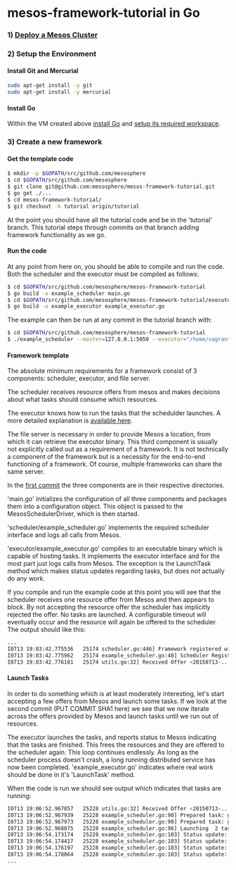 # mesos-framework-tutorial in Go

### 1) [Deploy a Mesos Cluster](https://github.com/mesosphere/playa-mesos)

### 2) Setup the Environment
#### Install Git and Mercurial
```sh
sudo apt-get install -y git
sudo apt-get install -y mercurial
```

#### Install Go
Within the VM created above [install Go](https://golang.org/doc/install) and [setup its required workspace](https://golang.org/doc/code.html).

### 3) Create a new framework

#### Get the template code

```sh
$ mkdir -p $GOPATH/src/github.com/mesosphere
$ cd $GOPATH/src/github.com/mesosphere
$ git clone git@github.com:mesosphere/mesos-framework-tutorial.git
$ go get ./...
$ cd mesos-framework-tutorial/
$ git checkout -b tutorial origin/tutorial
```

At the point you should have all the tutorial code and be in the 'tutorial' branch.  This tutorial steps through commits on that branch adding framework functionality as we go.

#### Run the code
At any point from here on, you should be able to compile and run the code.  Both the scheduler and the executor must be compiled as follows:

```sh
$ cd $GOPATH/src/github.com/mesosphere/mesos-framework-tutorial
$ go build -o example_scheduler main.go
$ cd $GOPATH/src/github.com/mesosphere/mesos-framework-tutorial/executor
$ go build -o example_executor example_executor.go
```

The example can then be run at any commit in the tutorial branch with:

```sh
$ cd $GOPATH/src/github.com/mesosphere/mesos-framework-tutorial
$ ./example_scheduler --master=127.0.0.1:5050 --executor="/home/vagrant/code/go/src/github.com/mesosphere/mesos-framework-tutorial/executor/example_executor" --logtostderr=true
```

#### Framework template

The absolute minimum requirements for a framework consist of 3 components: scheduler, executor, and file server.

The scheduler receives resource offers from mesos and makes decisions about what tasks should consume which resources.

The executor knows how to run the tasks that the schedulder launches.  A more detailed explanation is [available here](http://mesos.apache.org/documentation/latest/mesos-architecture/).

The file server is necessary in order to provide Mesos a location, from which it can retrieve the executor binary.  This third component is usually not explicitly called out as a requirement of a framework.  It is not technically a component of the framework but is a necessity for the end-to-end functioning of a framework.  Of course, multiple frameworks can share the same server.

In the [first commit](https://github.com/mesosphere/mesos-framework-tutorial/commit/aae4f846a6dd7e5e0fba2d737dc82718ddde9e2b) the three components are in their respective directories.

'main.go' initializes the configuration of all three components and packages them into a configuration object.  This object is passed to the MesosSchedulerDriver, which is then started.

'scheduler/example_scheduler.go' implements the required scheduler interface and logs all calls from Mesos.

'executor/example_executor.go' compiles to an executable binary which is capable of hosting tasks.  It implements the executor interface and for the most part just logs calls from Mesos.  The exception is the LaunchTask method which makes status updates regarding tasks, but does not actually do any work.

If you compile and run the example code at this point you will see that the scheduler receives one resource offer from Mesos and then appears to block.  By not accepting the resource offer the scheduler has implicitly rejected the offer.  No tasks are launched.  A configurable timeout will eventually occur and the resource will again be offered to the scheduler.  The output should like this:

```sh
...
I0713 19:03:42.775536   25174 scheduler.go:446] Framework registered with ID=20150713-1...
I0713 19:03:42.775962   25174 example_scheduler.go:48] Scheduler Registered with Master...
I0713 19:03:42.776181   25174 utils.go:32] Received Offer <20150713-...> with cpus=2 mem=1000
```

#### Launch Tasks

In order to do something which is at least moderately interesting, let's start accepting a few offers from Mesos and launch some tasks.  If we look at the second commit (PUT COMMIT SHA1 here) we see that we now iterate across the offers provided by Mesos and launch tasks until we run out of resources.

The executor launches the tasks, and reports status to Mesos indicating that the tasks are finished.  This frees the resources and they are offered to the scheduler again.  This loop continues endlessly.  As long as the scheduler process doesn't crash, a long running distributed service has now been completed.  'example_executor.go' indicates where real work should be done in it's 'LaunchTask' method.

When the code is run we should see output which indicates that tasks are running:

```sh
I0713 19:06:52.967857   25228 utils.go:32] Received Offer <20150713-...> with cpus=2 mem=1000
I0713 19:06:52.967939   25228 example_scheduler.go:90] Prepared task: go-task-1 with offer 20150713-... for launch
I0713 19:06:52.967973   25228 example_scheduler.go:90] Prepared task: go-task-2 with offer 20150713-... for launch
I0713 19:06:52.968075   25228 example_scheduler.go:96] Launching  2 tasks for offer 20150713-...
I0713 19:06:54.173174   25228 example_scheduler.go:103] Status update: task 1  is in state  TASK_RUNNING
I0713 19:06:54.174417   25228 example_scheduler.go:103] Status update: task 2  is in state  TASK_RUNNING
I0713 19:06:54.176197   25228 example_scheduler.go:103] Status update: task 1  is in state  TASK_FINISHED
I0713 19:06:54.178064   25228 example_scheduler.go:103] Status update: task 2  is in state  TASK_FINISHED
...
```
